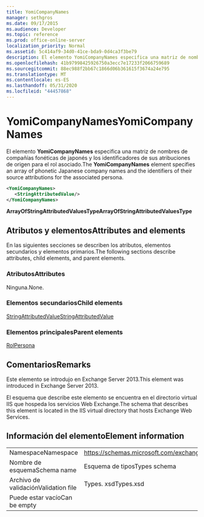 ```yaml
---
title: YomiCompanyNames
manager: sethgros
ms.date: 09/17/2015
ms.audience: Developer
ms.topic: reference
ms.prod: office-online-server
localization_priority: Normal
ms.assetid: 5c414af9-34d0-41ce-bda9-0d4ca3f3be79
description: El elemento YomiCompanyNames especifica una matriz de nombres de compañías fonéticas de japonés y los identificadores de sus atribuciones de origen para el rol asociado.
ms.openlocfilehash: 41b97998425926750a3ecc7e17233f2066759689
ms.sourcegitcommit: 88ec988f2bb67c1866d06b361615f3674a24e795
ms.translationtype: MT
ms.contentlocale: es-ES
ms.lasthandoff: 05/31/2020
ms.locfileid: "44457868"
---
```

# <a name="yomicompanynames"></a><span data-ttu-id="9b59a-103">YomiCompanyNames</span><span class="sxs-lookup"><span data-stu-id="9b59a-103">YomiCompanyNames</span></span>

<span data-ttu-id="9b59a-104">El elemento **YomiCompanyNames** especifica una matriz de nombres de compañías fonéticas de japonés y los identificadores de sus atribuciones de origen para el rol asociado.</span><span class="sxs-lookup"><span data-stu-id="9b59a-104">The **YomiCompanyNames** element specifies an array of phonetic Japanese company names and the identifiers of their source attributions for the associated persona.</span></span> 
  
```XML
<YomiCompanyNames>
   <StringAttributedValue/>
</YomiCompanyNames>
```

 <span data-ttu-id="9b59a-105">**ArrayOfStringAttributedValuesType**</span><span class="sxs-lookup"><span data-stu-id="9b59a-105">**ArrayOfStringAttributedValuesType**</span></span>
## <a name="attributes-and-elements"></a><span data-ttu-id="9b59a-106">Atributos y elementos</span><span class="sxs-lookup"><span data-stu-id="9b59a-106">Attributes and elements</span></span>

<span data-ttu-id="9b59a-107">En las siguientes secciones se describen los atributos, elementos secundarios y elementos primarios.</span><span class="sxs-lookup"><span data-stu-id="9b59a-107">The following sections describe attributes, child elements, and parent elements.</span></span>
  
### <a name="attributes"></a><span data-ttu-id="9b59a-108">Atributos</span><span class="sxs-lookup"><span data-stu-id="9b59a-108">Attributes</span></span>

<span data-ttu-id="9b59a-109">Ninguna.</span><span class="sxs-lookup"><span data-stu-id="9b59a-109">None.</span></span>
  
### <a name="child-elements"></a><span data-ttu-id="9b59a-110">Elementos secundarios</span><span class="sxs-lookup"><span data-stu-id="9b59a-110">Child elements</span></span>

[<span data-ttu-id="9b59a-111">StringAttributedValue</span><span class="sxs-lookup"><span data-stu-id="9b59a-111">StringAttributedValue</span></span>](stringattributedvalue.md)
  
### <a name="parent-elements"></a><span data-ttu-id="9b59a-112">Elementos principales</span><span class="sxs-lookup"><span data-stu-id="9b59a-112">Parent elements</span></span>

[<span data-ttu-id="9b59a-113">Rol</span><span class="sxs-lookup"><span data-stu-id="9b59a-113">Persona</span></span>](persona.md)
  
## <a name="remarks"></a><span data-ttu-id="9b59a-114">Comentarios</span><span class="sxs-lookup"><span data-stu-id="9b59a-114">Remarks</span></span>

<span data-ttu-id="9b59a-115">Este elemento se introdujo en Exchange Server 2013.</span><span class="sxs-lookup"><span data-stu-id="9b59a-115">This element was introduced in Exchange Server 2013.</span></span>
  
<span data-ttu-id="9b59a-116">El esquema que describe este elemento se encuentra en el directorio virtual IIS que hospeda los servicios Web Exchange.</span><span class="sxs-lookup"><span data-stu-id="9b59a-116">The schema that describes this element is located in the IIS virtual directory that hosts Exchange Web Services.</span></span>
  
## <a name="element-information"></a><span data-ttu-id="9b59a-117">Información del elemento</span><span class="sxs-lookup"><span data-stu-id="9b59a-117">Element information</span></span>

|||
|:-----|:-----|
|<span data-ttu-id="9b59a-118">Namespace</span><span class="sxs-lookup"><span data-stu-id="9b59a-118">Namespace</span></span>  <br/> |https://schemas.microsoft.com/exchange/services/2006/types  <br/> |
|<span data-ttu-id="9b59a-119">Nombre de esquema</span><span class="sxs-lookup"><span data-stu-id="9b59a-119">Schema name</span></span>  <br/> |<span data-ttu-id="9b59a-120">Esquema de tipos</span><span class="sxs-lookup"><span data-stu-id="9b59a-120">Types schema</span></span>  <br/> |
|<span data-ttu-id="9b59a-121">Archivo de validación</span><span class="sxs-lookup"><span data-stu-id="9b59a-121">Validation file</span></span>  <br/> |<span data-ttu-id="9b59a-122">Types. xsd</span><span class="sxs-lookup"><span data-stu-id="9b59a-122">Types.xsd</span></span>  <br/> |
|<span data-ttu-id="9b59a-123">Puede estar vacío</span><span class="sxs-lookup"><span data-stu-id="9b59a-123">Can be empty</span></span>  <br/> ||
   


